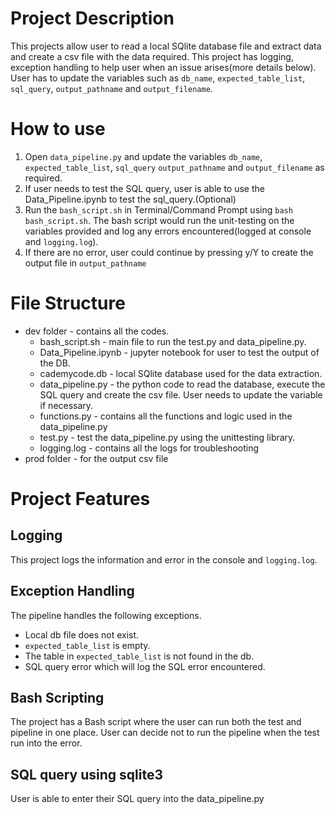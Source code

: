 # Project Description

This projects allow user to read a local SQlite database file and extract data and create a csv file with the data required. This project has logging, exception handling to help user when an issue arises(more details below). User has to update the variables such as `db_name`, `expected_table_list`, `sql_query`, `output_pathname` and `output_filename`.

# How to use

1. Open `data_pipeline.py` and update the variables `db_name`, `expected_table_list`, `sql_query` `output_pathname` and `output_filename` as required.
2. If user needs to test the SQL query, user is able to use the Data_Pipeline.ipynb to test the sql_query.(Optional)
3. Run the `bash_script.sh` in Terminal/Command Prompt using `bash bash_script.sh`. The bash script would run the unit-testing on the variables provided and log any errors encountered(logged at console and `logging.log`).
4. If there are no error, user could continue by pressing y/Y to create the output file in `output_pathname`

# File Structure

- dev folder - contains all the codes.
  - bash_script.sh - main file to run the test.py and data_pipeline.py.
  - Data_Pipeline.ipynb - jupyter notebook for user to test the output of the DB.
  - cademycode.db - local SQlite database used for the data extraction.
  - data_pipeline.py - the python code to read the database, execute the SQL query and create the csv file. User needs to update the variable if necessary.
  - functions.py - contains all the functions and logic used in the data_pipeline.py
  - test.py - test the data_pipeline.py using the unittesting library.
  - logging.log - contains all the logs for troubleshooting
- prod folder - for the output csv file

# Project Features

## Logging

This project logs the information and error in the console and `logging.log`.

## Exception Handling

The pipeline handles the following exceptions.

- Local db file does not exist.
- `expected_table_list` is empty.
- The table in `expected_table_list` is not found in the db.
- SQL query error which will log the SQL error encountered.

## Bash Scripting

The project has a Bash script where the user can run both the test and pipeline in one place. User can decide not to run the pipeline when the test run into the error.

## SQL query using sqlite3

User is able to enter their SQL query into the data_pipeline.py
